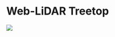 # Web-LiDAR Treetop

![](https://github.com/carlos-alberto-silva/weblidar-treetop/readme/weblidar-treetop.png)

